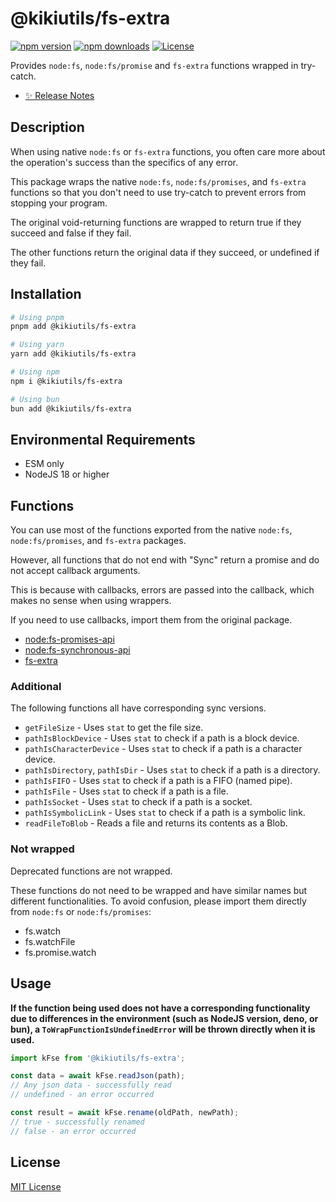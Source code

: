 # @kikiutils/fs-extra

[![npm version][npm-version-src]][npm-version-href]
[![npm downloads][npm-downloads-src]][npm-downloads-href]
[![License][license-src]][license-href]

Provides `node:fs`, `node:fs/promise` and `fs-extra` functions wrapped in try-catch.

- [✨ Release Notes](/CHANGELOG.md)

## Description

When using native `node:fs` or `fs-extra` functions, you often care more about the operation's success than the specifics of any error.

This package wraps the native `node:fs`, `node:fs/promises`, and `fs-extra` functions so that you don't need to use try-catch to prevent errors from stopping your program.

The original void-returning functions are wrapped to return true if they succeed and false if they fail.

The other functions return the original data if they succeed, or undefined if they fail.

## Installation

```bash
# Using pnpm
pnpm add @kikiutils/fs-extra

# Using yarn
yarn add @kikiutils/fs-extra

# Using npm
npm i @kikiutils/fs-extra

# Using bun
bun add @kikiutils/fs-extra
```

## Environmental Requirements

- ESM only
- NodeJS 18 or higher

## Functions

You can use most of the functions exported from the native `node:fs`, `node:fs/promises`, and `fs-extra` packages.

However, all functions that do not end with "Sync" return a promise and do not accept callback arguments.

This is because with callbacks, errors are passed into the callback, which makes no sense when using wrappers.

If you need to use callbacks, import them from the original package.

- [node:fs-promises-api](https://nodejs.org/api/fs.html#promises-api)
- [node:fs-synchronous-api](https://nodejs.org/api/fs.html#synchronous-api)
- [fs-extra](https://www.npmjs.com/package/fs-extra)

### Additional

The following functions all have corresponding sync versions.

- `getFileSize` - Uses `stat` to get the file size.
- `pathIsBlockDevice` - Uses `stat` to check if a path is a block device.
- `pathIsCharacterDevice` - Uses `stat` to check if a path is a character device.
- `pathIsDirectory`, `pathIsDir` - Uses `stat` to check if a path is a directory.
- `pathIsFIFO` - Uses `stat` to check if a path is a FIFO (named pipe).
- `pathIsFile` - Uses `stat` to check if a path is a file.
- `pathIsSocket` - Uses `stat` to check if a path is a socket.
- `pathIsSymbolicLink` - Uses `stat` to check if a path is a symbolic link.
- `readFileToBlob` - Reads a file and returns its contents as a Blob.

### Not wrapped

Deprecated functions are not wrapped.

These functions do not need to be wrapped and have similar names but different functionalities. To avoid confusion, please import them directly from `node:fs` or `node:fs/promises`:

- fs.watch
- fs.watchFile
- fs.promise.watch

## Usage


**If the function being used does not have a corresponding functionality due to differences in the environment (such as NodeJS version, deno, or bun), a `ToWrapFunctionIsUndefinedError` will be thrown directly when it is used.**

```typescript
import kFse from '@kikiutils/fs-extra';

const data = await kFse.readJson(path);
// Any json data - successfully read
// undefined - an error occurred

const result = await kFse.rename(oldPath, newPath);
// true - successfully renamed
// false - an error occurred
```

## License

[MIT License](./LICENSE)

<!-- Badges -->
[npm-version-src]: https://img.shields.io/npm/v/@kikiutils/fs-extra/latest.svg?style=flat&colorA=18181B&colorB=28CF8D
[npm-version-href]: https://npmjs.com/package/@kikiutils/fs-extra

[npm-downloads-src]: https://img.shields.io/npm/dm/@kikiutils/fs-extra.svg?style=flat&colorA=18181B&colorB=28CF8D
[npm-downloads-href]: https://npmjs.com/package/@kikiutils/fs-extra

[license-src]: https://img.shields.io/npm/l/@kikiutils/fs-extra.svg?style=flat&colorA=18181B&colorB=28CF8D
[license-href]: https://github.com/kiki-kanri/kikiutils-node-fs-extra/blob/main/LICENSE
